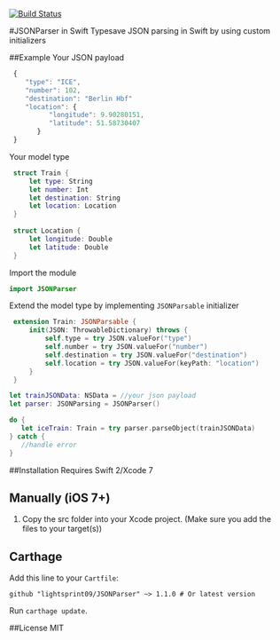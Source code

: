 [![Build Status](https://travis-ci.org/lightsprint09/JSONParser.svg?branch=master)](https://travis-ci.org/lightsprint09/JSONParser)

#JSONParser in Swift
Typesave JSON parsing in Swift by using custom initializers

##Example
 Your JSON payload
```javascript
 { 
    "type": "ICE",
    "number": 102,
    "destination": "Berlin Hbf"
    "location": {   
          "longitude": 9.90280151,
          "latitude": 51.58730407
       }
 }
```
 Your model type
```swift
 struct Train {
     let type: String
     let number: Int
     let destination: String
     let location: Location
 }
 
 struct Location {
     let longitude: Double
     let latitude: Double
 }
```
 Import the module
```swift
import JSONParser
```
 Extend the model type by implementing ```JSONParsable``` initializer
```swift 
 extension Train: JSONParsable {
     init(JSON: ThrowableDictionary) throws {
         self.type = try JSON.valueFor("type")
         self.number = try JSON.valueFor("number")
         self.destination = try JSON.valueFor("destination")
         self.location = try JSON.valueFor(keyPath: "location")
     }
 }
 ```
 
 ```swift 
 let trainJSONData: NSData = //your json payload
 let parser: JSONParsing = JSONParser()
 
 do {
    let iceTrain: Train = try parser.parseObject(trainJSONData)
 } catch {
    //handle error
 }
```

##Installation
Requires Swift 2/Xcode 7

Manually (iOS 7+)
-----------------
1. Copy the src folder into your Xcode project. (Make sure you add the files to your target(s))

Carthage
-----------------
Add this line to your `Cartfile`:
```
github "lightsprint09/JSONParser" ~> 1.1.0 # Or latest version
```

Run `carthage update`.

##License
MIT
